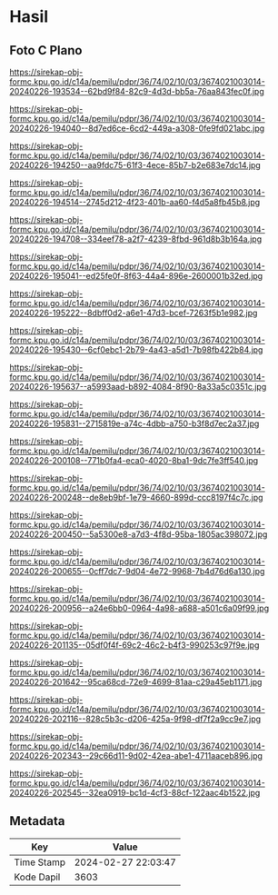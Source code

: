 # Hasil

## Foto C Plano

https://sirekap-obj-formc.kpu.go.id/c14a/pemilu/pdpr/36/74/02/10/03/3674021003014-20240226-193534--62bd9f84-82c9-4d3d-bb5a-76aa843fec0f.jpg

https://sirekap-obj-formc.kpu.go.id/c14a/pemilu/pdpr/36/74/02/10/03/3674021003014-20240226-194040--8d7ed6ce-6cd2-449a-a308-0fe9fd021abc.jpg

https://sirekap-obj-formc.kpu.go.id/c14a/pemilu/pdpr/36/74/02/10/03/3674021003014-20240226-194250--aa9fdc75-61f3-4ece-85b7-b2e683e7dc14.jpg

https://sirekap-obj-formc.kpu.go.id/c14a/pemilu/pdpr/36/74/02/10/03/3674021003014-20240226-194514--2745d212-4f23-401b-aa60-f4d5a8fb45b8.jpg

https://sirekap-obj-formc.kpu.go.id/c14a/pemilu/pdpr/36/74/02/10/03/3674021003014-20240226-194708--334eef78-a2f7-4239-8fbd-961d8b3b164a.jpg

https://sirekap-obj-formc.kpu.go.id/c14a/pemilu/pdpr/36/74/02/10/03/3674021003014-20240226-195041--ed25fe0f-8f63-44a4-896e-2600001b32ed.jpg

https://sirekap-obj-formc.kpu.go.id/c14a/pemilu/pdpr/36/74/02/10/03/3674021003014-20240226-195222--8dbff0d2-a6e1-47d3-bcef-7263f5b1e982.jpg

https://sirekap-obj-formc.kpu.go.id/c14a/pemilu/pdpr/36/74/02/10/03/3674021003014-20240226-195430--6cf0ebc1-2b79-4a43-a5d1-7b98fb422b84.jpg

https://sirekap-obj-formc.kpu.go.id/c14a/pemilu/pdpr/36/74/02/10/03/3674021003014-20240226-195637--a5993aad-b892-4084-8f90-8a33a5c0351c.jpg

https://sirekap-obj-formc.kpu.go.id/c14a/pemilu/pdpr/36/74/02/10/03/3674021003014-20240226-195831--2715819e-a74c-4dbb-a750-b3f8d7ec2a37.jpg

https://sirekap-obj-formc.kpu.go.id/c14a/pemilu/pdpr/36/74/02/10/03/3674021003014-20240226-200108--771b0fa4-eca0-4020-8ba1-9dc7fe3ff540.jpg

https://sirekap-obj-formc.kpu.go.id/c14a/pemilu/pdpr/36/74/02/10/03/3674021003014-20240226-200248--de8eb9bf-1e79-4660-899d-ccc8197f4c7c.jpg

https://sirekap-obj-formc.kpu.go.id/c14a/pemilu/pdpr/36/74/02/10/03/3674021003014-20240226-200450--5a5300e8-a7d3-4f8d-95ba-1805ac398072.jpg

https://sirekap-obj-formc.kpu.go.id/c14a/pemilu/pdpr/36/74/02/10/03/3674021003014-20240226-200655--0cff7dc7-9d04-4e72-9968-7b4d76d6a130.jpg

https://sirekap-obj-formc.kpu.go.id/c14a/pemilu/pdpr/36/74/02/10/03/3674021003014-20240226-200956--a24e6bb0-0964-4a98-a688-a501c6a09f99.jpg

https://sirekap-obj-formc.kpu.go.id/c14a/pemilu/pdpr/36/74/02/10/03/3674021003014-20240226-201135--05df0f4f-69c2-46c2-b4f3-990253c97f9e.jpg

https://sirekap-obj-formc.kpu.go.id/c14a/pemilu/pdpr/36/74/02/10/03/3674021003014-20240226-201642--95ca68cd-72e9-4699-81aa-c29a45eb1171.jpg

https://sirekap-obj-formc.kpu.go.id/c14a/pemilu/pdpr/36/74/02/10/03/3674021003014-20240226-202116--828c5b3c-d206-425a-9f98-df7f2a9cc9e7.jpg

https://sirekap-obj-formc.kpu.go.id/c14a/pemilu/pdpr/36/74/02/10/03/3674021003014-20240226-202343--29c66d11-9d02-42ea-abe1-4711aaceb896.jpg

https://sirekap-obj-formc.kpu.go.id/c14a/pemilu/pdpr/36/74/02/10/03/3674021003014-20240226-202545--32ea0919-bc1d-4cf3-88cf-122aac4b1522.jpg


## Metadata

| Key        | Value               |
| ---------- | ------------------- |
| Time Stamp | 2024-02-27 22:03:47 |
| Kode Dapil | 3603                |



